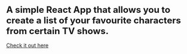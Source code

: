 <h1 style="font-size: 24px"><strong>A simple React App that allows you to create a list of your favourite characters from certain TV shows.</strong></h1>
  <div><a href="https://blai0264.github.io/Fav-Things/">Check it out here</a></div>

